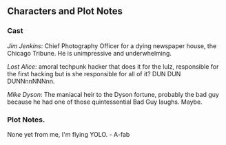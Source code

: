 ## Characters and Plot Notes
### Cast

_Jim Jenkins_: Chief Photography Officer for a dying newspaper house, the Chicago Tribune. He is unimpressive and underwhelming.

_Lost Alice_: amoral techpunk hacker that does it for the lulz, responsible for the first hacking but is she responsible for all of it? DUN DUN DUNNnnNNNnn.

_Mike Dyson_: The maniacal heir to the Dyson fortune, probably the bad guy because he had one of those quintessential Bad Guy laughs. Maybe.


### Plot Notes.

None yet from me, I'm flying YOLO. - A-fab
